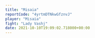 ```yaml
---
title: "Misaia"
reportCode: "4yrtmDTNkwGfznvJ"
player: "Misaia"
fight: "Lady Vashj"
date: 2021-10-10T19:09:02.718000+00:00
---
```

